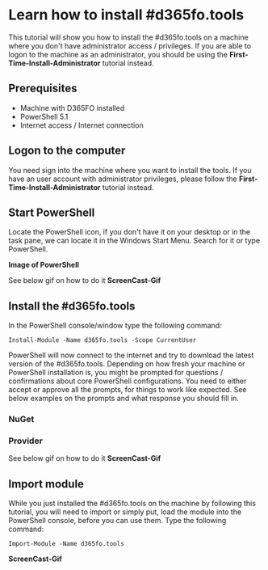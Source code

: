 ﻿# **Learn how to install #d365fo.tools**

This tutorial will show you how to install the #d365fo.tools on a machine where you don't have administrator access / privileges. If you are able to logon to the machine as an administrator, you should be using the **First-Time-Install-Administrator** tutorial instead.

## **Prerequisites**
* Machine with D365FO installed
* PowerShell 5.1
* Internet access / Internet connection

## **Logon to the computer**
You need sign into the machine where you want to install the tools. If you have an user account with administrator privileges, please follow the **First-Time-Install-Administrator** tutorial instead.

## **Start PowerShell**
Locate the PowerShell icon, if you don't have it on your desktop or in the task pane, we can locate it in the Windows Start Menu. Search for it or type PowerShell.

**Image of PowerShell**

See below gif on how to do it
**ScreenCast-Gif**

## **Install the #d365fo.tools**
In the PowerShell console/window type the following command:

```
Install-Module -Name d365fo.tools -Scope CurrentUser
```

PowerShell will now connect to the internet and try to download the latest version of the #d365fo.tools. Depending on how fresh your machine or PowerShell installation is, you might be prompted for questions / confirmations about core PowerShell configurations. You need to either accept or approve all the prompts, for things to work like expected. See below examples on the prompts and what response you should fill in.

### **NuGet**

### **Provider**

See below gif on how to do it
**ScreenCast-Gif**

## **Import module**
While you just installed the #d365fo.tools on the machine by following this tutorial, you will need to import or simply put, load the module into the PowerShell console, before you can use them. Type the following command:

```
Import-Module -Name d365fo.tools
```

**ScreenCast-Gif**
